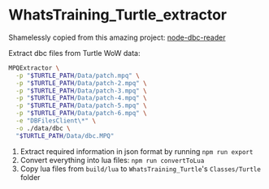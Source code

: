 # WhatsTraining_Turtle_extractor

Shamelessly copied from this amazing project: [node-dbc-reader](https://github.com/wowgaming/node-dbc-reader)

Extract dbc files from Turtle WoW data:

```bash
MPQExtractor \
  -p "$TURTLE_PATH/Data/patch.mpq" \
  -p "$TURTLE_PATH/Data/patch-2.mpq" \
  -p "$TURTLE_PATH/Data/patch-3.mpq" \
  -p "$TURTLE_PATH/Data/patch-4.mpq" \
  -p "$TURTLE_PATH/Data/patch-5.mpq" \
  -p "$TURTLE_PATH/Data/patch-6.mpq" \
  -e "DBFilesClient\*" \
  -o ./data/dbc \
  "$TURTLE_PATH/Data/dbc.MPQ"
```

1. Extract required information in json format by running `npm run export`
2. Convert everything into lua files: `npm run convertToLua`
3. Copy lua files from `build/lua` to `WhatsTraining_Turtle`'s `Classes/Turtle` folder

